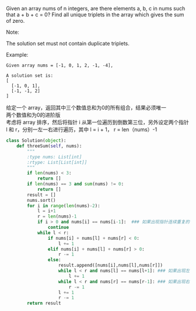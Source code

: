 Given an array nums of n integers, are there elements a, b, c in nums such that a + b + c = 0? Find all unique triplets in the array which gives the sum of zero.

Note:

The solution set must not contain duplicate triplets.

Example:
```
Given array nums = [-1, 0, 1, 2, -1, -4],

A solution set is:
[
  [-1, 0, 1],
  [-1, -1, 2]
]
```
给定一个 array，返回其中三个数值总和为0的所有组合，结果必须唯一  
两个数值和为0的进阶版  
考虑将 array 排序，然后将指针 i 从第一位遍历到倒数第三位，另外设定两个指针 l 和 r，分别一左一右进行遍历，其中 l = i + 1， r = len（nums）-1
```python
class Solution(object):
    def threeSum(self, nums):
        """
        :type nums: List[int]
        :rtype: List[List[int]]
        """
        if len(nums) < 3:
            return []
        if len(nums) == 3 and sum(nums) != 0:
            return []
        result = []
        nums.sort()
        for i in range(len(nums)-2):
            l = i+1
            r = len(nums)-1
            if i > 0 and nums[i] == nums[i-1]:  ### 如果出现指针连续重复的情况，需要跳过
                continue
            while l < r:
                if nums[i] + nums[l] + nums[r] < 0:
                    l += 1
                elif nums[i] + nums[l] + nums[r] > 0:
                    r -= 1
                else:
                    result.append([nums[i],nums[l],nums[r]])
                    while l < r and nums[l] == nums[l+1]: ### 如果出现左指针连续重复的情况，也需要跳过
                        l += 1
                    while l < r and nums[r] == nums[r-1]: ### 如果出现右指针连续重复的情况，也需要跳过
                        r -= 1
                    l += 1
                    r -= 1
        return result
```
